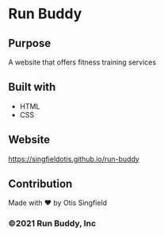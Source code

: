 # Run Buddy

## Purpose
A website that offers fitness training services 

## Built with 
* HTML
* CSS

## Website
https://singfieldotis.github.io/run-buddy

## Contribution
Made with ❤️ by Otis Singfield 

### ©️2021 Run Buddy, Inc 
